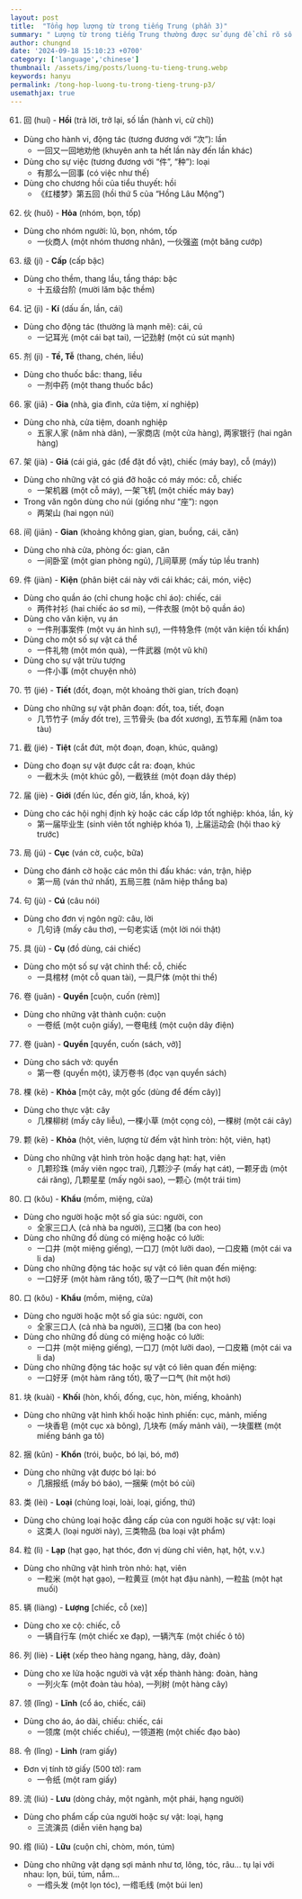 ```yaml
---
layout: post
title:  "Tổng hợp lượng từ trong tiếng Trung (phần 3)"
summary: " Lượng từ trong tiếng Trung thường được sử dụng để chỉ rõ số lượng hoặc mức độ của một đối tượng nào đó trong câu"
author: chungnd
date: '2024-09-18 15:10:23 +0700'
category: ['language','chinese']
thumbnail: /assets/img/posts/luong-tu-tieng-trung.webp
keywords: hanyu
permalink: /tong-hop-luong-tu-trong-tieng-trung-p3/
usemathjax: true
---
```

61. 回 (huí) - **Hồi** (trả lời, trở lại, số lần (hành vi, cử chỉ))
* Dùng cho hành vi, động tác (tương đương với “次”): lần
  - 一回又一回地劝他 (khuyên anh ta hết lần này đến lần khác)
* Dùng cho sự việc (tương đương với “件”, “种”): loại
  - 有那么一回事 (có việc như thế)
* Dùng cho chương hồi của tiểu thuyết: hồi
  - 《红楼梦》第五回 (hồi thứ 5 của “Hồng Lâu Mộng”)

62. 伙 (huǒ) - **Hỏa** (nhóm, bọn, tốp)
* Dùng cho nhóm người: lũ, bọn, nhóm, tốp
  - 一伙商人 (một nhóm thương nhân), 一伙强盗 (một băng cướp)

63. 级 (jí) - **Cấp** (cấp bậc)
* Dùng cho thềm, thang lầu, tầng tháp: bậc
  - 十五级台阶 (mười lăm bậc thềm)

64. 记 (jì) - **Kí** (dấu ấn, lần, cái)
* Dùng cho động tác (thường là mạnh mẽ): cái, cú
  - 一记耳光 (một cái bạt tai), 一记劲射 (một cú sút mạnh)

65. 剂 (jì) - **Tề, Tễ** (thang, chén, liều)
* Dùng cho thuốc bắc: thang, liều
  - 一剂中药 (một thang thuốc bắc)

66. 家 (jiā) - **Gia** (nhà, gia đình, cửa tiệm, xí nghiệp)
* Dùng cho nhà, cửa tiệm, doanh nghiệp
  - 五家人家 (năm nhà dân), 一家商店 (một cửa hàng), 两家银行 (hai ngân hàng)

67. 架 (jià) - **Giá** (cái giá, gác (để đặt đồ vật), chiếc (máy bay), cỗ (máy))
* Dùng cho những vật có giá đỡ hoặc có máy móc: cỗ, chiếc
  - 一架机器 (một cỗ máy), 一架飞机 (một chiếc máy bay)
* Trong văn ngôn dùng cho núi (giống như “座”): ngọn
  - 两架山 (hai ngọn núi)

68. 间 (jiān) - **Gian** (khoảng không gian, gian, buồng, cái, căn)
* Dùng cho nhà cửa, phòng ốc: gian, căn
  - 一间卧室 (một gian phòng ngủ), 几间草房 (mấy túp lều tranh)

69. 件 (jiàn) - **Kiện** (phân biệt cái này với cái khác; cái, món, việc)
* Dùng cho quần áo (chỉ chung hoặc chỉ áo): chiếc, cái
  - 两件衬衫 (hai chiếc áo sơ mi), 一件衣服 (một bộ quần áo)
* Dùng cho văn kiện, vụ án
  - 一件刑事案件 (một vụ án hình sự), 一件特急件 (một văn kiện tối khẩn)
* Dùng cho một số sự vật cá thể
  - 一件礼物 (một món quà), 一件武器 (một vũ khí)
* Dùng cho sự vật trừu tượng
  - 一件小事 (một chuyện nhỏ)

70. 节 (jié) - **Tiết** (đốt, đoạn, một khoảng thời gian, trích đoạn)
* Dùng cho những sự vật phân đoạn: đốt, toa, tiết, đoạn
  - 几节竹子 (mấy đốt tre), 三节骨头 (ba đốt xương), 五节车厢 (năm toa tàu)

71. 截 (jié) - **Tiệt** (cắt đứt, một đoạn, đoạn, khúc, quãng)
* Dùng cho đoạn sự vật được cắt ra: đoạn, khúc
  - 一截木头 (một khúc gỗ), 一截铁丝 (một đoạn dây thép)

72. 届 (jiè) - **Giới** (đến lúc, đến giờ, lần, khoá, kỳ)
* Dùng cho các hội nghị định kỳ hoặc các cấp lớp tốt nghiệp: khóa, lần, kỳ
  - 第一届毕业生 (sinh viên tốt nghiệp khóa 1), 上届运动会 (hội thao kỳ trước)

73. 局 (jú) - **Cục** (ván cờ, cuộc, bữa)
* Dùng cho đánh cờ hoặc các môn thi đấu khác: ván, trận, hiệp
  - 第一局 (ván thứ nhất), 五局三胜 (năm hiệp thắng ba)

74. 句 (jù) - **Cú** (câu nói)
* Dùng cho đơn vị ngôn ngữ: câu, lời
  - 几句诗 (mấy câu thơ), 一句老实话 (một lời nói thật)

75. 具 (jù) - **Cụ** (đồ dùng, cái chiếc)
* Dùng cho một số sự vật chỉnh thể: cỗ, chiếc
  - 一具棺材 (một cỗ quan tài), 一具尸体 (một thi thể)

76. 卷 (juǎn) - **Quyển** [cuộn, cuốn (rèm)]
* Dùng cho những vật thành cuộn: cuộn
  - 一卷纸 (một cuộn giấy), 一卷电线 (một cuộn dây điện)

77. 卷 (juàn) - **Quyển** [quyển, cuốn (sách, vở)]
* Dùng cho sách vở: quyển
  - 第一卷 (quyển một), 读万卷书 (đọc vạn quyển sách)

78. 棵 (kē) - **Khỏa** [một cây, một gốc (dùng để đếm cây)]
* Dùng cho thực vật: cây
  - 几棵柳树 (mấy cây liễu), 一棵小草 (một cọng cỏ), 一棵树 (một cái cây)

79. 颗 (kē) - **Khỏa** (hột, viên, lượng từ đếm vật hình tròn: hột, viên, hạt)
* Dùng cho những vật hình tròn hoặc dạng hạt: hạt, viên
  - 几颗珍珠 (mấy viên ngọc trai), 几颗沙子 (mấy hạt cát), 一颗牙齿 (một cái răng), 几颗星星 (mấy ngôi sao), 一颗心 (một trái tim)

80. 口 (kǒu) - **Khẩu** (mồm, miệng, cửa)
* Dùng cho người hoặc một số gia súc: người, con
  - 全家三口人 (cả nhà ba người), 三口猪 (ba con heo)
* Dùng cho những đồ dùng có miệng hoặc có lưỡi:
  - 一口井 (một miệng giếng), 一口刀 (một lưỡi dao), 一口皮箱 (một cái va li da)
* Dùng cho những động tác hoặc sự vật có liên quan đến miệng:
  - 一口好牙 (một hàm răng tốt), 吸了一口气 (hít một hơi)

80. 口 (kǒu) - **Khẩu** (mồm, miệng, cửa)
* Dùng cho người hoặc một số gia súc: người, con
  - 全家三口人 (cả nhà ba người), 三口猪 (ba con heo)
* Dùng cho những đồ dùng có miệng hoặc có lưỡi:
  - 一口井 (một miệng giếng), 一口刀 (một lưỡi dao), 一口皮箱 (một cái va li da)
* Dùng cho những động tác hoặc sự vật có liên quan đến miệng:
  - 一口好牙 (một hàm răng tốt), 吸了一口气 (hít một hơi)

81. 块 (kuài) - **Khối** (hòn, khối, đống, cục, hòn, miếng, khoảnh)
* Dùng cho những vật hình khối hoặc hình phiến: cục, mảnh, miếng
  - 一块香皂 (một cục xà bông), 几块布 (mấy mảnh vải), 一块蛋糕 (một miếng bánh ga tô)

82. 捆 (kǔn) - **Khổn** (trói, buộc, bó lại, bó, mớ)
* Dùng cho những vật được bó lại: bó
  - 几捆报纸 (mấy bó báo), 一捆柴 (một bó củi)

83. 类 (lèi) - **Loại** (chủng loại, loài, loại, giống, thứ)
* Dùng cho chủng loại hoặc đẳng cấp của con người hoặc sự vật: loại
  - 这类人 (loại người này), 三类物品 (ba loại vật phẩm)

84. 粒 (lì) - **Lạp** (hạt gạo, hạt thóc, đơn vị dùng chỉ viên, hạt, hột, v.v.)
* Dùng cho những vật hình tròn nhỏ: hạt, viên
  - 一粒米 (một hạt gạo), 一粒黄豆 (một hạt đậu nành), 一粒盐 (một hạt muối)

85. 辆 (liàng) - **Lượng** [chiếc, cỗ (xe)]
* Dùng cho xe cộ: chiếc, cỗ
  - 一辆自行车 (một chiếc xe đạp), 一辆汽车 (một chiếc ô tô)

86. 列 (liè) - **Liệt** (xếp theo hàng ngang, hàng, dãy, đoàn)
* Dùng cho xe lửa hoặc người và vật xếp thành hàng: đoàn, hàng
  - 一列火车 (một đoàn tàu hỏa), 一列树 (một hàng cây)

87. 领 (lǐng) - **Lĩnh** (cổ áo, chiếc, cái)
* Dùng cho áo, áo dài, chiếu: chiếc, cái
  - 一领席 (một chiếc chiếu), 一领道袍 (một chiếc đạo bào)

88. 令 (lǐng) - **Linh** (ram giấy)
* Đơn vị tính tờ giấy (500 tờ): ram
  - 一令纸 (một ram giấy)

89. 流 (liú) - **Lưu** (dòng chảy, một ngành, một phái, hạng người)
* Dùng cho phẩm cấp của người hoặc sự vật: loại, hạng
  - 三流演员 (diễn viên hạng ba)

90. 绺 (liǔ) - **Lữu** (cuộn chỉ, chòm, món, túm)
* Dùng cho những vật dạng sợi mảnh như tơ, lông, tóc, râu... tụ lại với nhau: lọn, búi, túm, nắm...
  - 一绺头发 (một lọn tóc), 一绺毛线 (một búi len)
